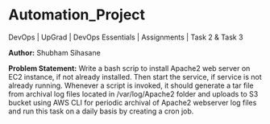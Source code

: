 # Automation_Project
DevOps | UpGrad | DevOps Essentials | Assignments | Task 2 & Task 3

**Author:** Shubham Sihasane

**Problem Statement:** Write a bash scrip to install Apache2 web server on EC2 instance, if not already installed. Then start the service, if service is not already running. Whenever a script is invoked, it should generate a tar file from archival log files located in /var/log/Apache2 folder and uploads to S3 bucket using AWS CLI for periodic archival of Apache2 webserver log files and run this task on a daily basis by creating a cron job.